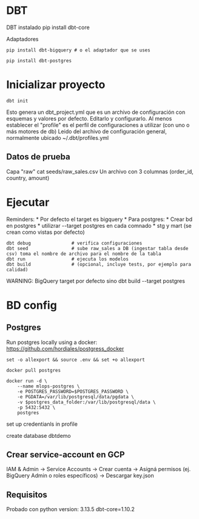 # DBT

DBT instalado
	pip install dbt-core


Adaptadores

	pip install dbt-bigquery # o el adaptador que se uses

	pip install dbt-postgres



# Inicializar proyecto

	dbt init

Esto genera un dbt_project.yml que es un archivo de configuración con esquemas y valores por defecto.
Editarlo y configurarlo. Al menos establecer el "profile" es el perfil de configuraciones a utilizar (con uno o más motores de db)
Leido del archivo de configuración general, normalmente ubicado ~/.dbt/profiles.yml


## Datos de prueba

Capa "raw"
	cat seeds/raw_sales.csv
Un archivo con 3 columnas (order_id, country, amount)



# Ejecutar

Reminders:
	* Por defecto el target es bigquery
	* Para postgres:
		* Crear bd en postgres
		* utilizrar --target postgres en cada comnado
	* stg y mart (se crean como vistas por defecto)

	dbt debug               # verifica configuraciones
	dbt seed                # sube raw_sales a DB (ingestar tabla desde csv) toma el nombre de archivo para el nombre de la tabla
	dbt run                 # ejecuta los modelos
	dbt build               # (opcional, incluye tests, por ejemplo para calidad)


WARNING: BigQuery target por defecto
sino
	dbt build --target postgres


# BD config
## Postgres

Run postgres locally using a docker: https://github.com/hordiales/postgress_docker

	set -o allexport && source .env && set +o allexport

	docker pull postgres

	docker run -d \
		--name mlops-postgres \
		-e POSTGRES_PASSWORD=$POSTGRES_PASSWORD \
		-e PGDATA=/var/lib/postgresql/data/pgdata \
		-v $postgres_data_folder:/var/lib/postgresql/data \
		-p 5432:5432 \
		postgres

set up credentianls in profile

create database dbtdemo

## Crear service-account en GCP

IAM & Admin → Service Accounts → Crear cuenta → Asigná permisos (ej. BigQuery Admin o roles específicos) → Descargar key.json


## Requisitos

Probado con python version: 3.13.5
dbt-core=1.10.2
